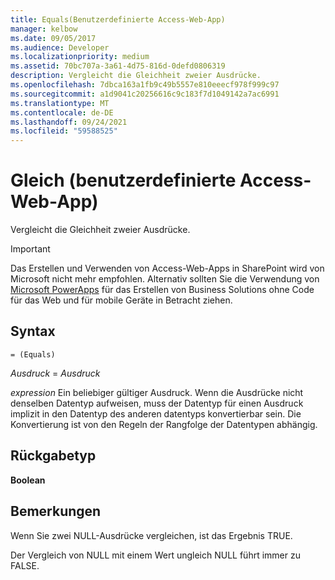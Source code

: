 ```yaml
---
title: Equals(Benutzerdefinierte Access-Web-App)
manager: kelbow
ms.date: 09/05/2017
ms.audience: Developer
ms.localizationpriority: medium
ms.assetid: 70bc707a-3a61-4d75-816d-0defd0806319
description: Vergleicht die Gleichheit zweier Ausdrücke.
ms.openlocfilehash: 7dbca163a1fb9c49b5557e810eeecf978f999c97
ms.sourcegitcommit: a1d9041c20256616c9c183f7d1049142a7ac6991
ms.translationtype: MT
ms.contentlocale: de-DE
ms.lasthandoff: 09/24/2021
ms.locfileid: "59588525"
---
```

# <a name="equals-access-custom-web-app"></a>Gleich (benutzerdefinierte Access-Web-App)

Vergleicht die Gleichheit zweier Ausdrücke.
  
> [!IMPORTANT]
> Das Erstellen und Verwenden von Access-Web-Apps in SharePoint wird von Microsoft nicht mehr empfohlen. Alternativ sollten Sie die Verwendung von [Microsoft PowerApps](https://powerapps.microsoft.com/en-us/) für das Erstellen von Business Solutions ohne Code für das Web und für mobile Geräte in Betracht ziehen. 
  
## <a name="syntax"></a>Syntax

`= (Equals)`

*Ausdruck*   =   *Ausdruck* 
  
*expression*  Ein beliebiger gültiger Ausdruck. Wenn die Ausdrücke nicht denselben Datentyp aufweisen, muss der Datentyp für einen Ausdruck implizit in den Datentyp des anderen datentyps konvertierbar sein. Die Konvertierung ist von den Regeln der Rangfolge der Datentypen abhängig. 
  
## <a name="return-type"></a>Rückgabetyp

**Boolean**
  
## <a name="remarks"></a>Bemerkungen

Wenn Sie zwei NULL-Ausdrücke vergleichen, ist das Ergebnis TRUE.
  
Der Vergleich von NULL mit einem Wert ungleich NULL führt immer zu FALSE.
  

